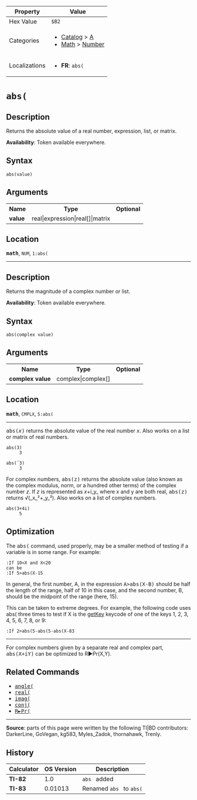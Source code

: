 | Property      | Value |
|---------------|-------|
| Hex Value     | `$B2`|
| Categories    | <ul><li>[Catalog](<../categories/Catalog.md>) > [A](<../categories/Catalog.md#A>)</li><li>[Math](<../categories/Math.md>) > [Number](<../categories/Math.md#Number>)</li></ul> |
| Localizations | <ul><li><b>FR</b>: `abs(`</li></ul> |

# `abs(`

## Description
Returns the absolute value of a real number, expression, list, or matrix.


<b>Availability</b>: Token available everywhere.

## Syntax
`abs(value)`

## Arguments
<table>
<tr><th>Name</th><th>Type</th><th>Optional</th></tr>

<tr><td><b>value</b></td><td>real|expression|real[]|matrix</td><td></td></tr>

</table>

## Location
<tt><kbd><b>math</b></kbd></tt>, `NUM`, `1:abs(`
<hr>

## Description
Returns the magnitude of a complex number or list.


<b>Availability</b>: Token available everywhere.

## Syntax
`abs(complex value)`

## Arguments
<table>
<tr><th>Name</th><th>Type</th><th>Optional</th></tr>

<tr><td><b>complex value</b></td><td>complex|complex[]</td><td></td></tr>

</table>

## Location
<tt><kbd><b>math</b></kbd></tt>, `CMPLX`, `5:abs(`
<hr>

<tt>abs(<em>x</em>)</tt> returns the absolute value of the real number _x_. Also works on a list or matrix of real numbers.

```ti-basic
abs(3)
     3

abs(‾3)
     3
```

For complex numbers, <tt>abs(z)</tt> returns the absolute value (also known as the complex modulus, norm, or a hundred other terms) of the complex number _z_. If _z_ is represented as _x_+i_y_ where x and y are both real, <tt>abs(z)</tt> returns √(_x_²+_y_²). Also works on a list of complex numbers.

```ti-basic
abs(3+4i)
     5
```

## Optimization

The <tt>abs(</tt> command, used properly, may be a smaller method of testing if a variable is in some range. For example:

```ti-basic
:If 10<X and X<20
can be
:If 5>abs(X-15
```

In general, the first number, A, in the expression <tt>A&gt;abs(X-B)</tt> should be half the length of the range, half of 10 in this case, and the second number, B, should be the midpoint of the range (here, 15).

This can be taken to extreme degrees. For example, the following code uses abs( three times to test if X is the [getKey](getKey.md) keycode of one of the keys 1, 2, 3, 4, 5, 6, 7, 8, or 9:

```ti-basic
:If 2>abs(5-abs(5-abs(X-83
```

* * *

For complex numbers given by a separate real and complex part, <tt>abs(X+iY)</tt> can be optimized to R►Pr(X,Y).

## Related Commands

*   <tt><a href="angle(.md">angle(</a></tt>
*   <tt><a href="real(.md">real(</a></tt>
*   <tt><a href="imag(.md">imag(</a></tt>
*   <tt><a href="conj(.md">conj(</a></tt>
*   <tt><a href="R►Pr(.md">R►Pr(</a></tt>

* * *

**Source**: parts of this page were written by the following TI|BD contributors: DarkerLine, GoVegan, kg583, Myles_Zadok, thornahawk, Trenly.

## History
| Calculator | OS Version | Description |
|------------|------------|-------------|
| <b>TI-82</b> | 1.0 | `abs ` added |
| <b>TI-83</b> | 0.01013 | Renamed `abs ` to `abs(`


